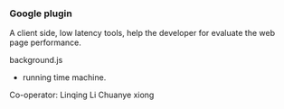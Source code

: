 ### Google plugin
A client side, low latency tools, help the developer for evaluate the web page performance.

background.js
- running time machine.

Co-operator:
Linqing Li
Chuanye xiong
